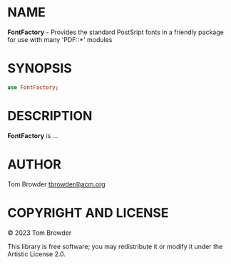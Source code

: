 NAME
====

**FontFactory** - Provides the standard PostSript fonts in a friendly package for use with many 'PDF::*' modules

SYNOPSIS
========

```raku
use FontFactory;
```

DESCRIPTION
===========

**FontFactory** is ...

AUTHOR
======

Tom Browder <tbrowder@acm.org>

COPYRIGHT AND LICENSE
=====================

© 2023 Tom Browder

This library is free software; you may redistribute it or modify it under the Artistic License 2.0.

